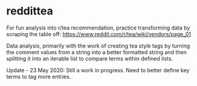 # reddittea
For fun analysis into r/tea recommendation, practice transforming data by scraping the table off: https://www.reddit.com/r/tea/wiki/vendors/page_01

Data analysis, primarily with the work of creating tea style tags by turning the comment values from a string into a better formatted string and then splitting it into an iterable list to compare terms within defined lists.

Update - 23 May 2020: Still a work in progress. Need to better define key terms to tag more entries.
